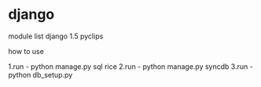 django
======
module list
django 1.5
pyclips

how to use

1.run - python manage.py sql rice
2.run - python manage.py syncdb
3.run - python db_setup.py

